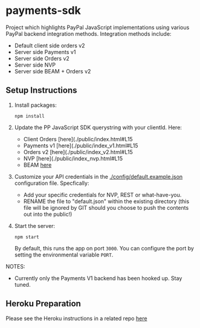 # payments-sdk

Project which highlights PayPal JavaScript implementations using various PayPal backend integration methods.  Integration methods include:

* Default client side orders v2
* Server side Payments v1
* Server side Orders v2
* Server side NVP
* Server side BEAM + Orders v2

## Setup Instructions
1. Install packages:
    ```
    npm install
    ```
2. Update the PP JavaScript SDK querystring with your clientId.  Here:
   * Client Orders [here](./public/index.html#L15
   * Payments v1 [here](./public/index_v1.html#L15
   * Orders v2 [here](./public/index_v2.html#L15
   * NVP [here](./public/index_nvp.html#L15
   * BEAM [here](./public/index_ba.html#L15)

3. Customize your API credentials in the [./config/default.example.json](./config/default.example.json) configuration file.  Specfically:
   * Add your specific credentials for NVP, REST or what-have-you.
   * RENAME the file to "default.json" within the existing directory (this file will be ignored by GIT should you choose to push the contents out into the public!)

4. Start the server:
    ```
    npm start
    ```

    By default, this runs the app on port `3000`. You can configure the port by setting the environmental variable `PORT`.

NOTES:
* Currently only the Payments V1 backend has been hooked up.  Stay tuned.

## Heroku Preparation
Please see the Heroku instructions in a related repo [here](https://github.paypal.com/NA-LE/paypal-jsv4-venmo#heroku-preparation)
